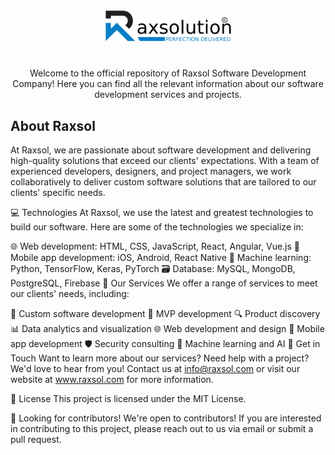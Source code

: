 <div align="center"><img style="width: 40%;padding-bottom:25px;" src="https://github.com/raxsol/.github/blob/main/profile/logo-raxsol.png"></div>
<p align="center">
  Welcome to the official repository of Raxsol Software Development Company! Here you can find all the relevant information about our software development services and projects.
</p>

## About Raxsol

At Raxsol, we are passionate about software development and delivering high-quality solutions that exceed our clients' expectations. With a team of experienced developers, designers, and project managers, we work collaboratively to deliver custom software solutions that are tailored to our clients' specific needs.

💻 Technologies
At Raxsol, we use the latest and greatest technologies to build our software. Here are some of the technologies we specialize in:

🌐 Web development: HTML, CSS, JavaScript, React, Angular, Vue.js
📱 Mobile app development: iOS, Android, React Native
🤖 Machine learning: Python, TensorFlow, Keras, PyTorch
🗃️ Database: MySQL, MongoDB, PostgreSQL, Firebase
🌟 Our Services
We offer a range of services to meet our clients' needs, including:

💼 Custom software development
🚀 MVP development
🔍 Product discovery
📊 Data analytics and visualization
🌐 Web development and design
📱 Mobile app development
🛡️ Security consulting
🤖 Machine learning and AI
🎉 Get in Touch
Want to learn more about our services? Need help with a project? We'd love to hear from you! Contact us at info@raxsol.com or visit our website at www.raxsol.com for more information.

📝 License
This project is licensed under the MIT License.

👀 Looking for contributors!
We're open to contributors! If you are interested in contributing to this project, please reach out to us via email or submit a pull request.
